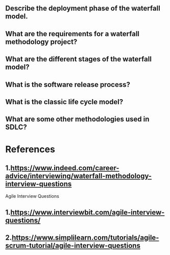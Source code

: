 ## Describe the deployment phase of the waterfall model.
## What are the requirements for a waterfall methodology project?
## What are the different stages of the waterfall model?
## What is the software release process?
## What is the classic life cycle model?
## What are some other methodologies used in SDLC?

# References 

## 1.https://www.indeed.com/career-advice/interviewing/waterfall-methodology-interview-questions

Agile Interview Questions 

## 1.https://www.interviewbit.com/agile-interview-questions/
## 2.https://www.simplilearn.com/tutorials/agile-scrum-tutorial/agile-interview-questions